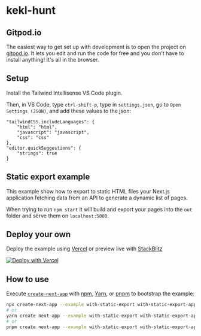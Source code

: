 # kekl-hunt

## Gitpod.io

The easiest way to get set up with development is to open the project on [gitpod.io](https://www.gitpod.io/). It lets you edit and run the code for free and you don't have to install anything! It's all in the browser.

## Setup

Install the Tailwind Intellisense VS Code plugin.

Then, in VS Code, type `ctrl-shift-p`, type in `settings.json`, go to `Open Settings (JSON)`, and add these values to the json:
```
"tailwindCSS.includeLanguages": {
    "html": "html",
    "javascript": "javascript",
    "css": "css"
},
"editor.quickSuggestions": {
    "strings": true
}
```

## Static export example

This example show how to export to static HTML files your Next.js application fetching data from an API to generate a dynamic list of pages.

When trying to run `npm start` it will build and export your pages into the `out` folder and serve them on `localhost:5000`.

## Deploy your own

Deploy the example using [Vercel](https://vercel.com?utm_source=github&utm_medium=readme&utm_campaign=next-example) or preview live with [StackBlitz](https://stackblitz.com/github/vercel/next.js/tree/canary/examples/with-static-export)

[![Deploy with Vercel](https://vercel.com/button)](https://vercel.com/new/git/external?repository-url=https://github.com/vercel/next.js/tree/canary/examples/with-static-export)

## How to use

Execute [`create-next-app`](https://github.com/vercel/next.js/tree/canary/packages/create-next-app) with [npm](https://docs.npmjs.com/cli/init), [Yarn](https://yarnpkg.com/lang/en/docs/cli/create/), or [pnpm](https://pnpm.io) to bootstrap the example:

```bash
npx create-next-app --example with-static-export with-static-export-app
# or
yarn create next-app --example with-static-export with-static-export-app
# or
pnpm create next-app --example with-static-export with-static-export-app
```

